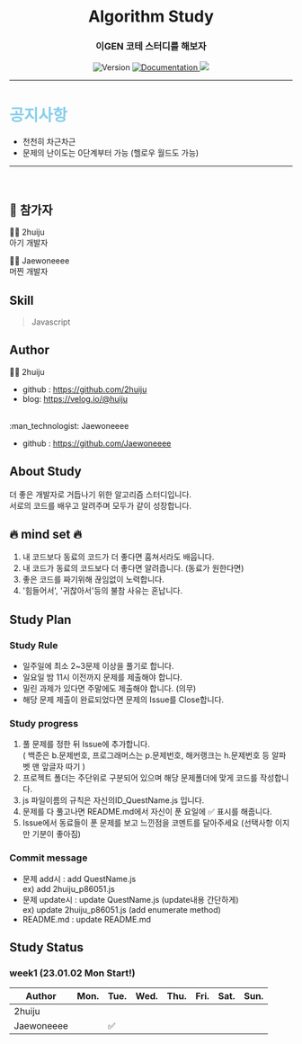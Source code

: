 <h1 align="center"> Algorithm Study </h1>
<h3 align="center">이GEN 코테 스터디를 해보자</h3>
<p align="center">
  <img alt="Version" src="https://img.shields.io/badge/version-1.0-blue.svg?cacheSeconds=2592000" />
  <a href="https://github.com/2huiju/Algorithm-Study" target="_blank">
    <img alt="Documentation" src="https://img.shields.io/badge/documentation-yes-brightgreen.svg" />  </a>
  <a href="https://hits.seeyoufarm.com"><img src="https://hits.seeyoufarm.com/api/count/incr/badge.svg?url=https%3A%2F%2Fgithub.com%2F2huiju%2FAlgorithm-Study&count_bg=%23FF963B&title_bg=%23555555&icon=instacart.svg&icon_color=%23FF9420&title=hits&edge_flat=false"/></a>
</p>

--- 
# <span style="color:skyblue">공지사항</span>
* 천천히 차근차근
* 문제의 난이도는 0단계부터 가능 (헬로우 월드도 가능)
---

<br>


## 🚀 참가자
:woman_technologist:  2huiju
<br>
아기 개발자
<br>

:man_technologist:  Jaewoneeee
<br>
머찐 개발자
<br>

## Skill
> Javascript <br>


## Author

:woman_technologist:  2huiju

* github : https://github.com/2huiju
* blog: https://velog.io/@huiju
<br>
:man_technologist:  Jaewoneeee

* github : https://github.com/Jaewoneeee



## About Study
더 좋은 개발자로 거듭나기 위한 알고리즘 스터디입니다.
<br>
서로의 코드를 배우고 알려주며 모두가 같이 성장합니다.
<br>

## :fire: mind set :fire:
1. 내 코드보다 동료의 코드가 더 좋다면 훔쳐서라도 배웁니다.
2. 내 코드가 동료의 코드보다 더 좋다면 알려줍니다. (동료가 원한다면)
3. 좋은 코드를 짜기위해 끊임없이 노력합니다.
4. '힘들어서', '귀찮아서'등의 불참 사유는 혼납니다.

## Study Plan
### Study Rule
* 일주일에 최소 2~3문제 이상을 풀기로 합니다.
* 일요일 밤 11시 이전까지 문제를 제출해야 합니다.
* 밀린 과제가 있다면 주말에도 제출해야 합니다. (의무)
* 해당 문제 제출이 완료되었다면 문제의 Issue를 Close합니다.

### Study progress
1. 풀 문제를 정한 뒤 Issue에 추가합니다. <br>
( 백준은 b.문제번호, 프로그래머스는 p.문제번호, 해커랭크는 h.문제번호 등 알파벳 맨 앞글자 따기 )
2. 프로젝트 폴더는 주단위로 구분되어 있으며 해당 문제폴더에 맞게 코드를 작성합니다.
3. js 파일이름의 규칙은 자신의ID_QuestName.js 입니다.
4. 문제를 다 풀고나면 README.md에서 자신이 푼 요일에 :white_check_mark: 표시를 해줍니다.
5. Issue에서 동료들이 푼 문제를 보고 느낀점을 코멘트를 달아주세요 (선택사항 이지만 기분이 좋아짐)

### Commit message
* 문제 add시 : add QuestName.js <br>
ex) add 2huiju_p86051.js
* 문제 update시 : update QuestName.js (update내용 간단하게) <br>
ex) update 2huiju_p86051.js (add enumerate method) <br>
* README.md : update README.md


## Study Status
### week1 (23.01.02 Mon Start!)

|Author|Mon.|Tue.|Wed.|Thu.|Fri.|Sat.|Sun.|
|------|---|---|---|---|---|---|---|
|2huiju||||||||
|Jaewoneeee||:white_check_mark:||||||

<!-- 체크표 양식
### week11 (22.08.15 ~ 22.08.21)
|Author|Mon.|Tue.|Wed.|Thu.|Fri.|Sat.|Sun.|
|------|---|---|---|---|---|---|---|
|2huiju||||||||
-->
